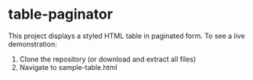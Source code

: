 # table-paginator
This project displays a styled HTML table in paginated form. To see a live demonstration:
1. Clone the repository (or download and extract all files)
2. Navigate to sample-table.html
